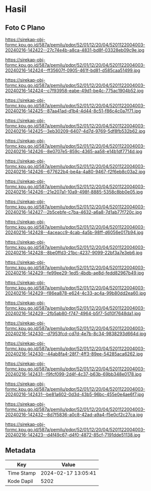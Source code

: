# Hasil

## Foto C Plano

https://sirekap-obj-formc.kpu.go.id/587a/pemilu/pdpr/52/01/12/20/04/5201122004003-20240216-142422--27c74e4b-a8ca-4831-bd8f-03328eb09c9e.jpg

https://sirekap-obj-formc.kpu.go.id/587a/pemilu/pdpr/52/01/12/20/04/5201122004003-20240216-142424--ff35607f-0905-461f-bd81-d585caa51499.jpg

https://sirekap-obj-formc.kpu.go.id/587a/pemilu/pdpr/52/01/12/20/04/5201122004003-20240216-142424--c7f93958-eabe-49d1-be4c-775ac1904b52.jpg

https://sirekap-obj-formc.kpu.go.id/587a/pemilu/pdpr/52/01/12/20/04/5201122004003-20240216-142425--87aa41ad-d1b4-4d44-8c51-f86c4c0a7f71.jpg

https://sirekap-obj-formc.kpu.go.id/587a/pemilu/pdpr/52/01/12/20/04/5201122004003-20240216-142425--3eb30209-6407-4d7d-9769-5df8fb532b62.jpg

https://sirekap-obj-formc.kpu.go.id/587a/pemilu/pdpr/52/01/12/20/04/5201122004003-20240216-142426--8e0707e5-859c-4365-aa58-e14b1df7714d.jpg

https://sirekap-obj-formc.kpu.go.id/587a/pemilu/pdpr/52/01/12/20/04/5201122004003-20240216-142426--677622b4-be4a-4a80-9467-f2f6eb8c03a2.jpg

https://sirekap-obj-formc.kpu.go.id/587a/pemilu/pdpr/52/01/12/20/04/5201122004003-20240216-142426--21e207a1-10a9-498f-8885-5358c8bb0e05.jpg

https://sirekap-obj-formc.kpu.go.id/587a/pemilu/pdpr/52/01/12/20/04/5201122004003-20240216-142427--2b5cebfe-c7ba-4632-a6a8-7d1ab77f720c.jpg

https://sirekap-obj-formc.kpu.go.id/587a/pemilu/pdpr/52/01/12/20/04/5201122004003-20240216-142428--4aceacc9-4cab-4a5b-98ff-d6056e017b94.jpg

https://sirekap-obj-formc.kpu.go.id/587a/pemilu/pdpr/52/01/12/20/04/5201122004003-20240216-142428--8be0ffd3-21bc-4237-9099-22bf3a7e3eb6.jpg

https://sirekap-obj-formc.kpu.go.id/587a/pemilu/pdpr/52/01/12/20/04/5201122004003-20240216-142429--fe99ee29-1ed5-4bdb-ae8d-fedd82967b49.jpg

https://sirekap-obj-formc.kpu.go.id/587a/pemilu/pdpr/52/01/12/20/04/5201122004003-20240216-142429--f86ea878-e624-4c33-ac4a-99b80dd2ea60.jpg

https://sirekap-obj-formc.kpu.go.id/587a/pemilu/pdpr/52/01/12/20/04/5201122004003-20240216-142429--2fb5ab80-f747-4964-b5f7-5d10f7648da1.jpg

https://sirekap-obj-formc.kpu.go.id/587a/pemilu/pdpr/52/01/12/20/04/5201122004003-20240216-142430--d7953fcd-cd7d-4e7b-8c34-9838293d664d.jpg

https://sirekap-obj-formc.kpu.go.id/587a/pemilu/pdpr/52/01/12/20/04/5201122004003-20240216-142430--44ab8fa4-28f7-4ff3-89ee-54285aca6262.jpg

https://sirekap-obj-formc.kpu.go.id/587a/pemilu/pdpr/52/01/12/20/04/5201122004003-20240216-142431--f9fcf099-2d4f-4c37-b63b-69bb348e0178.jpg

https://sirekap-obj-formc.kpu.go.id/587a/pemilu/pdpr/52/01/12/20/04/5201122004003-20240216-142431--be81a602-0d3d-43b5-96bc-455e0e4ae6f7.jpg

https://sirekap-obj-formc.kpu.go.id/587a/pemilu/pdpr/52/01/12/20/04/5201122004003-20240216-142432--8d7f5836-a0c8-42ad-a9a4-f5e0cf2c27ca.jpg

https://sirekap-obj-formc.kpu.go.id/587a/pemilu/pdpr/52/01/12/20/04/5201122004003-20240216-142423--d4f49c67-d4f0-4872-85cf-7191dde51138.jpg


## Metadata

| Key        | Value               |
| ---------- | ------------------- |
| Time Stamp | 2024-02-17 13:05:41 |
| Kode Dapil | 5202                |



